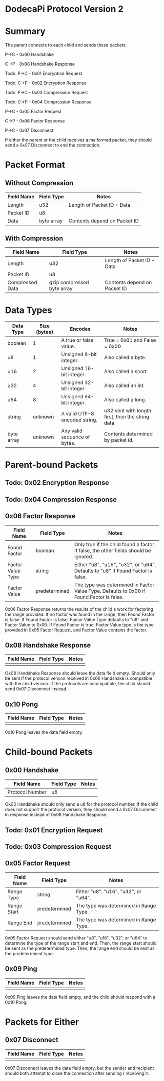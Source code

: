 # DodecaPi Protocol Version 2

# Summary

The parent connects to each child and sends these packets:

P->C - 0x00 Handshake

C->P - 0x08 Handshake Response

Todo: P->C - 0x01 Encryption Request

Todo: C->P - 0x02 Encryption Response

Todo: P->C - 0x03 Compression Request

Todo: C->P - 0x04 Compression Response

P->C - 0x05 Factor Request

C->P - 0x06 Factor Response

P->C - 0x07 Disconnect

If either the parent or the child receives a malformed packet, they should send
a 0x07 Disconnect to end the connection.

# Packet Format

## Without Compression

| Field Name | Field Type | Notes                        |
|------------|------------|------------------------------|
| Length     | u32        | Length of Packet ID + Data   |
| Packet ID  | u8         |                              |
| Data       | byte array | Contents depend on Packet ID |

## With Compression

| Field Name            | Field Type                 | Notes                        |
|-----------------------|----------------------------|------------------------------|
| Length                | u32                        | Length of Packet ID + Data   |
| Packet ID             | u8                         |                              |
| Compressed Data       | gzip compressed byte array | Contents depend on Packet ID |

# Data Types

| Data Type  | Size (bytes) | Encodes                              | Notes                                             |
|------------|--------------|--------------------------------------|---------------------------------------------------|
| boolean    | 1            | A true or false value.               | True = 0x01 and False = 0x00                      |
| u8         | 1            | Unsigned 8-bit integer.              | Also called a byte.                               |
| u16        | 2            | Unsigned 16-bit integer.             | Also called a short.                              |
| u32        | 4            | Unsigned 32-bit integer.             | Also called an int.                               |
| u64        | 8            | Unsigned 64-bit integer.             | Also called a long.                               |
| string     | unknown      | A valid UTF-8 encoded string.        | u32 sent with length first, then the string data. |
| byte array | unknown      | Any valid sequence of bytes.         | Contents determined by packet id.                 |

# Parent-bound Packets

## Todo: 0x02 Encryption Response

## Todo: 0x04 Compression Response

## 0x06 Factor Response

| Field Name        | Field Type    | Notes                                                                                    |
|-------------------|---------------|------------------------------------------------------------------------------------------|
| Found Factor      | boolean       | Only true if the child found a factor. If false, the other fields should be ignored.     |
| Factor Value Type | string        | Either "u8", "u16", "u32", or "u64". Defaults to "u8" if Found Factor is false.          |
| Factor Value      | predetermined | The type was determined in Factor Value Type. Defaults to 0x00 if Found Factor is false. |

0x06 Factor Response returns the results of the child's work for factoring the
range provided. If no factor was found in the range, then Found Factor is false.
If Found Factor is false, Factor Value Type defaults to "u8" and Factor Value to
0x00. If Found Factor is true, Factor Value type is the type provided in
0x05 Factor Request, and Factor Value contains the factor.

## 0x08 Handshake Response

| Field Name | Field Type | Notes |
|------------|------------|-------|
|            |            |       |

Ox08 Handshake Response should leave the data field empty. Should only be sent if
the protocol version received in 0x00 Handshake is compatible with the child
version. If the protocols are incompatible, the child should send 0x07 Disconnect
instead.

## 0x10 Pong

| Field Name | Field Type | Notes |
|------------|------------|-------|
|            |            |       |

0x10 Pong leaves the data field empty.

# Child-bound Packets

## 0x00 Handshake

| Field Name      | Field Type | Notes |
|-----------------|------------|-------|
| Protocol Number | u8         |       |

Ox00 Handshake should only send a u8 for the protocol number. If the child does
not support the protocol version, they should send a 0x07 Disconnect in response
instead of 0x08 Handshake Response.

## Todo: 0x01 Encryption Request

## Todo: 0x03 Compression Request

## 0x05 Factor Request

| Field Name  | Field Type    | Notes                                  |
|-------------|---------------|----------------------------------------|
| Range Type  | string        | Either "u8", "u16", "u32", or "u64".   |
| Range Start | predetermined | The type was determined in Range Type. |
| Range End   | predetermined | The type was determined in Range Type. |

0x05 Factor Request should send either "u8", "u16", "u32", or "u64" to determine
the type of the range start and end. Then, the range start should be sent as the
predetermined type. Then, the range end should be sent as the predetermined type.

## 0x09 Ping

| Field Name | Field Type | Notes |
|------------|------------|-------|
|            |            |       |

0x09 Ping leaves the data field empty, and the child should respond with a
0x10 Pong.

# Packets for Either

## 0x07 Disconnect

| Field Name | Field Type | Notes |
|------------|------------|-------|
|            |            |       |

0x07 Disconnect leaves the data field empty, but the sender and recipient
should both attempt to close the connection after sending / receiving it.
